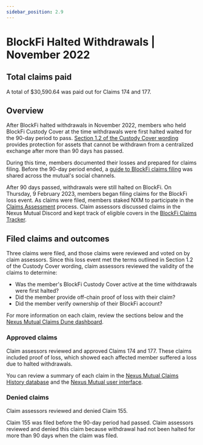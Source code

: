 ```yaml
---
sidebar_position: 2.9
---
```


# BlockFi Halted Withdrawals | November 2022

## Total claims paid

A total of $30,590.64 was paid out for Claims 174 and 177.

## Overview

After BlockFi halted withdrawals in November 2022, members who held BlockFi Custody Cover at the time withdrawals were first halted waited for the 90-day period to pass. [Section 1.2 of the Custody Cover wording](https://uploads-ssl.webflow.com/62d8193ce9880895261daf4a/63d0f4d7b378db634f0f9a9d_CustodyCoverWordingv1.0.pdf) provides protection for assets that cannot be withdrawn from a centralized exchange after more than 90 days has passed.

During this time, members documented their losses and prepared for claims filing. Before the 90-day period ended, a [guide to BlockFi claims filing](https://nexusmutual.io/blog/how-blockfi-and-gemini-custody-cover-holders-can-prepare-for-claims-filing) was shared across the mutual's social channels.

After 90 days passed, withdrawals were still halted on BlockFi. On Thursday, 9 February 2023, members began filing claims for the BlockFi loss event. As claims were filed, members staked NXM to participate in the [Claims Assessment](https://docs.nexusmutual.io/protocol/claims-assessment) process. Claim assessors discussed claims in the Nexus Mutual Discord and kept track of eligible covers in the [BlockFi Claims Tracker](https://docs.google.com/spreadsheets/d/1U6cGApDL_crY5RJBa3PUOTMAa17acmWBpYk5ZOPpOls/edit?usp=sharing).

## Filed claims and outcomes

Three claims were filed, and those claims were reviewed and voted on by claim assessors. Since this loss event met the terms outlined in Section 1.2 of the Custody Cover wording, claim assessors reviewed the validity of the claims to determine:

* Was the member's BlockFi Custody Cover active at the time withdrawals were first halted?
* Did the member provide off-chain proof of loss with their claim?
* Did the member verify ownership of their BlockFi account?

For more information on each claim, review the sections below and the [Nexus Mutual Claims Dune dashboard](https://dune.com/nexus_mutual/claims).

### Approved claims

Claim assessors reviewed and approved Claims 174 and 177. These claims included proof of loss, which showed each affected member suffered a loss due to halted withdrawals.

You can review a summary of each claim in the [Nexus Mutual Claims History database](https://nexusmutualdao.io/claims-history) and the [Nexus Mutual user interface](https://app.nexusmutual.io/assessment).

### Denied claims

Claim assessors reviewed and denied Claim 155.

Claim 155 was filed before the 90-day period had passed. Claim assessors reviewed and denied this claim because withdrawal had not been halted for more than 90 days when the claim was filed.
